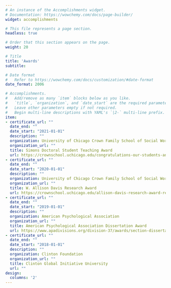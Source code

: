 ```yaml
---
# An instance of the Accomplishments widget.
# Documentation: https://wowchemy.com/docs/page-builder/
widget: accomplishments

# This file represents a page section.
headless: true

# Order that this section appears on the page.
weight: 20

# Title
title: 'Awards'
subtitle:

# Date format
#   Refer to https://wowchemy.com/docs/customization/#date-format
date_format: 2006

# Accomplishments.
#   Add/remove as many `item` blocks below as you like.
#   `title`, `organization`, and `date_start` are the required parameters.
#   Leave other parameters empty if not required.
#   Begin multi-line descriptions with YAML's `|2-` multi-line prefix.
item:
- certificate_url: ""
  date_end: ""
  date_start: "2021-01-01"
  description: ""
  organization: University of Chicago Crown Family School of Social Work, Policy, and Practice
  organization_url: ""
  title: Simons Doctoral Student Teaching Award
  url: https://crownschool.uchicago.edu/congratulations-our-students-and-class-2021
- certificate_url: ""
  date_end: ""
  date_start: "2020-01-01"
  description: ""
  organization: University of Chicago Crown Family School of Social Work, Policy, and Practice
  organization_url: ""
  title: W. Allison Davis Research Award
  url: https://crownschool.uchicago.edu/allison-davis-research-award-recipients
- certificate_url: ""
  date_end: ""
  date_start: "2019-01-01"
  description: ""
  organization: American Psychological Association
  organization_url: ""
  title: American Psychological Association Dissertation Award
  url: https://www.apadivisions.org/division-37/awards/section-dissertation?tab=4
- certificate_url: ""
  date_end: ""
  date_start: "2018-01-01"
  description: ""
  organization: Clinton Foundation
  organization_url: ""
  title: Clinton Global Initiative University
  url: ""
design:
  columns: '2' 
---
```

